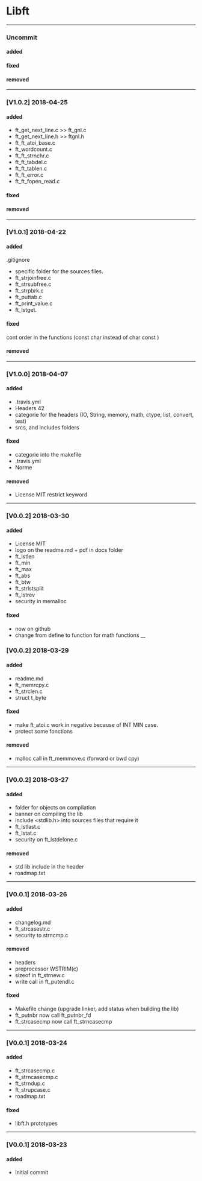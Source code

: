 # Libft
___
### Uncommit
#### added
#### fixed
#### removed
___
### [V1.0.2] 2018-04-25
#### added
* ft\_get_next_line.c >> ft_gnl.c
* ft\_get_next_line.h >> ftgnl.h
* ft\_ft_atoi_base.c
* ft\_wordcount.c
* ft\_ft_strnchr.c
* ft\_ft_tabdel.c
* ft\_ft_tablen.c
* ft\_ft_error.c
* ft\_ft_fopen_read.c
#### fixed
#### removed
___
### [V1.0.1] 2018-04-22
#### added
.gitignore
* specific folder for the sources files.
* ft\_strjoinfree.c
* ft\_strsubfree.c
* ft\_strpbrk.c
* ft\_puttab.c
* ft\_print_value.c
* ft\_lstget.

#### fixed
cont order in the functions (const char instead of char const )
#### removed

___
### [V1.0.0] 2018-04-07
#### added
* .travis.yml
* Headers 42
* categorie for the headers (IO, String, memory, math, ctype, list, convert, test)
* srcs, and includes folders
#### fixed
* categorie into the makefile
* .travis.yml
* Norme
#### removed
* License MIT
restrict keyword
___
### [V0.0.2] 2018-03-30
#### added
* License MIT
* logo on the readme.md + pdf in docs folder
* ft\_lstlen
* ft\_min
* ft\_max
* ft\_abs
* ft\_btw
* ft\_strlstsplit
* ft\_lstrev
* security in memalloc
#### fixed
* now on github
* change from define to function for math functions
__
### [V0.0.2] 2018-03-29
#### added
* readme.md
* ft_memrcpy.c
* ft_strclen.c
* struct t_byte
#### fixed
* make ft_atoi.c work in negative because of INT MIN case. 
* protect some fonctions
#### removed
* malloc call in ft_memmove.c (forward or bwd cpy)
---
### [V0.0.2] 2018-03-27
#### added
* folder for objects on compilation
* banner on compiling the lib
* include <stdlib.h> into sources files that require it
* ft_lstlast.c
* ft_lstat.c
* security on ft_lstdelone.c
#### removed
* std lib include in the header
* roadmap.txt
___
### [V0.0.1] 2018-03-26
#### added
* changelog.md
* ft_strcasestr.c
* security to strncmp.c
#### removed
* headers
* preprocessor WSTRIM(c)
* sizeof in ft_strnew.c
* write call in ft_putendl.c
#### fixed
* Makefile change (upgrade linker, add status when building the lib)
* ft_putnbr now call ft_putnbr\_fd
* ft_strcasecmp now call ft_strncasecmp
___
### [V0.0.1] 2018-03-24
#### added
* ft_strcasecmp.c
* ft_strncasecmp.c
* ft_strndup.c
* ft_strupcase.c
* roadmap.txt
#### fixed
* libft.h prototypes
___
### [V0.0.1] 2018-03-23
#### added
* Initial commit
